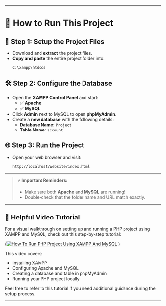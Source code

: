 
---

# 🚀 How to Run This Project

## 📁 Step 1: Setup the Project Files
- Download and **extract** the project files.
- **Copy and paste** the entire project folder into:
  ```
  C:\xampp\htdocs
  ```

## 🛠️ Step 2: Configure the Database
- Open the **XAMPP Control Panel** and start:
  - ✅ **Apache**
  - ✅ **MySQL**
- Click **Admin** next to MySQL to open **phpMyAdmin**.
- Create a **new database** with the following details:
  - **Database Name:** `Project`
  - **Table Name:** `account`

## 🌐 Step 3: Run the Project
- Open your web browser and visit:
  ```
  http://localhost/website/index.html
  ```

---

> ⚡ **Important Reminders:**  
> - Make sure both **Apache** and **MySQL** are running!  
> - Double-check that the folder name and URL match exactly.

---

## 🎥 Helpful Video Tutorial

For a visual walkthrough on setting up and running a PHP project using XAMPP and MySQL, check out this step-by-step tutorial:

 ([![How To Run PHP Project Using XAMPP And MySQL](https://img.youtube.com/vi/_7MMzZyrmgY/maxresdefault.jpg)](https://www.youtube.com/watch?v=_7MMzZyrmgY)
)

This video covers:
- Installing XAMPP
- Configuring Apache and MySQL
- Creating a database and table in phpMyAdmin
- Running your PHP project locally

Feel free to refer to this tutorial if you need additional guidance during the setup process.

--- 
